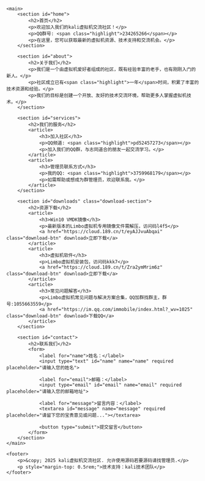     <main>
        <section id="home">
            <h2>首页</h2>
            <p>欢迎加入我们的kali虚拟机交流社区！</p>
            <p>QQ群号: <span class="highlight">234265266</span></p>
            <p>在这里，您可以获取最新的虚拟机资源、技术支持和交流机会。</p>
        </section>
        
        <section id="about">
            <h2>关于我们</h2>
            <p>我们是一个由虚拟机爱好者组成的社区，既有经验丰富的老手，也有刚刚入门的新人。</p>
            <p>社区成立已有<span class="highlight">一年</span>时间，积累了丰富的技术资源和经验。</p>
            <p>我们的目标是创建一个开放、友好的技术交流环境，帮助更多人掌握虚拟机技术。</p>
        </section>
        
        <section id="services">
            <h2>我们的服务</h2>
            <article>
                <h3>加入社区</h3>
                <p>QQ频道: <span class="highlight">pd52457273</span></p>
                <p>加入我们的QQ群，与志同道合的朋友一起交流学习。</p>
            </article>
            <article>
                <h3>管理员联系方式</h3>
                <p>我的QQ: <span class="highlight">3759968179</span></p>
                <p>如需帮助或想成为群管理员，欢迎联系我。</p>
            </article>
        </section>
        
        <section id="downloads" class="download-section">
            <h2>资源下载</h2>
            <article>
                <h3>Win10 VMDK镜像</h3>
                <p>最新版本的Limbo虚拟机专用镜像文件需解压，访问码l4f5</p>
                <a href="https://cloud.189.cn/t/eyAJJvuAbqai" class="download-btn" download>立即下载</a>
            </article>
            <article>
                <h3>虚拟机软件</h3>
                <p>Limbo虚拟机安装包，访问码kkk7</p>
                <a href="https://cloud.189.cn/t/Zra2ymMrim6z" class="download-btn" download>立即下载</a>
            </article>
            <article>
                <h3>常见问题解答</h3>
                <p>Limbo虚拟机常见问题与解决方案合集，QQ加群找群主，群号:1055663559</p>
                <a href="https://im.qq.com/immobile/index.html?_wv=1025" class="download-btn" download>下载QQ</a>
            </article>
        </section>
        
        <section id="contact">
            <h2>联系我们</h2>
            <form>
                <label for="name">姓名：</label>
                <input type="text" id="name" name="name" required placeholder="请输入您的姓名">
                
                <label for="email">邮箱：</label>
                <input type="email" id="email" name="email" required placeholder="请输入您的邮箱地址">
                
                <label for="message">留言内容：</label>
                <textarea id="message" name="message" required placeholder="请留下您的宝贵意见或问题..."></textarea>
                
                <button type="submit">提交留言</button>
            </form>
        </section>
    </main>
    
    <footer>
        <p>&copy; 2025 kali虚拟机交流社区. 允许使用源码若要源码请找管理员.</p>
        <p style="margin-top: 0.5rem;">技术支持：kali技术团队</p>
    </footer>
</body>
</html>
<style>
<style>
/* 替换原有body样式 */
body {
    font-family: 'Segoe UI', Tahoma, Geneva, Verdana, sans-serif;
    line-height: 1.6;
    color: var(--text-color);
    background: linear-gradient(135deg, #f5f7fa 0%, #c3cfe2 100%);
    min-height: 100vh;
}

/* 调整section样式 */
section {
    margin-bottom: 3rem;
    background: white;
    border-radius: 8px;
    padding: 2rem;
    box-shadow: 0 4px 15px rgba(0, 0, 0, 0.1);
    transition: all 0.3s ease;
}
</style>
